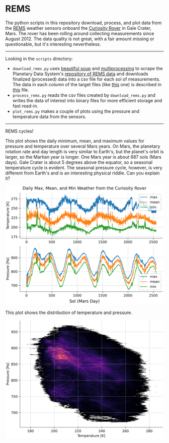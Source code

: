 # REMS

The python scripts in this repository download, process, and plot data from the [REMS](https://mars.nasa.gov/msl/mission/instruments/environsensors/rems/) weather sensors onboard the [Curiosity Rover](https://en.wikipedia.org/wiki/Curiosity_(rover)) in Gale Crater, Mars. The rover has been rolling around collecting measurements since August 2012. The data quality is not great, with a fair amount missing or questionable, but it's interesting nevertheless.

-------------------

Looking in the `scripts` directory:
* `download_rems.py` uses [beautiful soup](https://www.crummy.com/software/BeautifulSoup/bs4/doc/) and [multiprocessing](https://docs.python.org/3/library/multiprocessing.html) to scrape the Planetary Data System's [repository of REMS data](https://atmos.nmsu.edu/PDS/data/mslrem_1001/DOCUMENT/) and downloads finalized (processed) data into a csv file for each sol of measurements. The data in each column of the target files (like [this](https://atmos.nmsu.edu/PDS/data/mslrem_1001/DATA/SOL_00090_00179/SOL00090/RME_405436167RMD00900000000_______P8.TAB) one) is described in [this](https://atmos.nmsu.edu/PDS/data/mslrem_1001/LABEL/MODRDR6.FMT) file.
* `process_rems.py` reads the csv files created by `download_rems.py` and writes the data of interest into binary files for more efficient storage and fast read-in.
* `plot_rems.py` makes a couple of plots using the pressure and temperature data from the sensors.

--------------------

REMS cycles!

This plot shows the daily minimum, mean, and maximum values for pressure and temperature over several Mars years. On Mars, the planetary rotation rate and day length is very similar to Earth's, but the planet's orbit is larger, so the Martian year is longer. One Mars year is about 687 sols (Mars days). Gale Crater is about 5 degrees above the equator, so a seasonal temperature cycle is evident. The seasonal pressure cycle, however, is very different from Earth's and is an interesting physical riddle. Can you explain it?

![daily_stats](plots/daily_stats.png)

This plot shows the distribution of temperature and pressure.

![P_T_histogram](plots/P_T_histogram.png)
